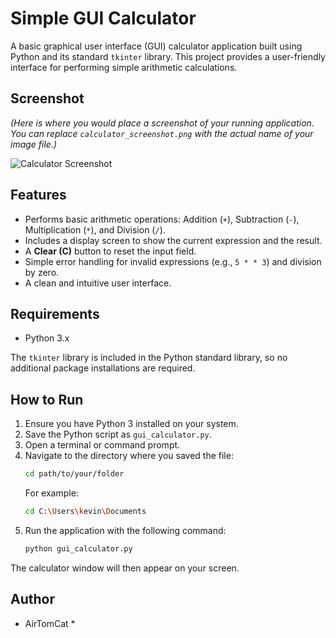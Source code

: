 # Simple GUI Calculator

A basic graphical user interface (GUI) calculator application built using Python and its standard `tkinter` library. This project provides a user-friendly interface for performing simple arithmetic calculations.

## Screenshot

*(Here is where you would place a screenshot of your running application. You can replace `calculator_screenshot.png` with the actual name of your image file.)*

![Calculator Screenshot](calculator_screenshot.png)

## Features

-   Performs basic arithmetic operations: Addition (`+`), Subtraction (`-`), Multiplication (`*`), and Division (`/`).
-   Includes a display screen to show the current expression and the result.
-   A **Clear (C)** button to reset the input field.
-   Simple error handling for invalid expressions (e.g., `5 * * 3`) and division by zero.
-   A clean and intuitive user interface.

## Requirements

-   Python 3.x

The `tkinter` library is included in the Python standard library, so no additional package installations are required.

## How to Run

1.  Ensure you have Python 3 installed on your system.
2.  Save the Python script as `gui_calculator.py`.
3.  Open a terminal or command prompt.
4.  Navigate to the directory where you saved the file:
    ```bash
    cd path/to/your/folder
    ```
    For example:
    ```bash
    cd C:\Users\kevin\Documents
    ```
5.  Run the application with the following command:
    ```bash
    python gui_calculator.py
    ```
The calculator window will then appear on your screen.

## Author

* AirTomCat *
